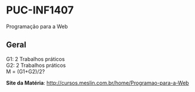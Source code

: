 # PUC-INF1407
Programação para a Web

## Geral

G1: 2 Trabalhos práticos  
G2: 2 Trabalhos práticos  
M = (G1+G2)/2?  

**Site da Matéria**: http://cursos.meslin.com.br/home/Programao-para-a-Web

